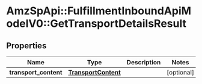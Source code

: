 # AmzSpApi::FulfillmentInboundApiModelV0::GetTransportDetailsResult

## Properties
Name | Type | Description | Notes
------------ | ------------- | ------------- | -------------
**transport_content** | [**TransportContent**](TransportContent.md) |  | [optional] 

